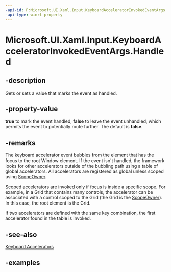 ```yaml
---
-api-id: P:Microsoft.UI.Xaml.Input.KeyboardAcceleratorInvokedEventArgs.Handled
-api-type: winrt property
---
```


<!-- Property syntax.
public bool Handled { get;  set; }
-->

# Microsoft.UI.Xaml.Input.KeyboardAcceleratorInvokedEventArgs.Handled

## -description
Gets or sets a value that marks the event as handled. 

## -property-value
**true** to mark the event handled; **false** to leave the event unhandled, which permits the event to potentially route further. The default is **false**.

## -remarks
The keyboard accelerator event bubbles from the element that has the focus to the root Window element. If the event isn't handled, the framework looks for other accelerators outside of the bubbling path using a table of global accelerators. All accelerators are registered as global unless scoped using [ScopeOwner](keyboardaccelerator_scopeowner.md).

Scoped accelerators are invoked only if focus is inside a specific scope. For example, in a Grid that contains many controls, the accelerator can be associated with a control scoped to the Grid (the Grid is the [ScopeOwner](keyboardaccelerator_scopeowner.md)). In this case, the root element is the Grid.

If two accelerators are defined with the same key combination, the first accelerator found in the table is invoked.

## -see-also
[Keyboard Accelerators](/windows/apps/design/input/keyboard-accelerators)

## -examples

